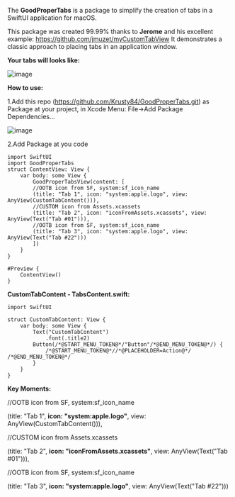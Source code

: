 The **GoodProperTabs** is a package to simplify the creation of tabs in a SwiftUI application for macOS.

This package was created 99.99% thanks to **Jerome** and his excellent example:
https://github.com/jmuzet/myCustomTabView
It demonstrates a classic approach to placing tabs in an application window.

**Your tabs will looks like:**

![image](https://github.com/user-attachments/assets/c1e4a8ad-e6c6-4542-a569-9c14d0523122)


**How to use:**

1.Add this repo (https://github.com/Krusty84/GoodProperTabs.git) as Package at your project, in Xcode Menu: File->Add Package Dependencies...

![image](https://github.com/user-attachments/assets/7ef2ecfe-ed8e-40ca-8859-bf10ac29d041)

2.Add Package at you code

```
import SwiftUI
import GoodProperTabs
struct ContentView: View {
    var body: some View {
        GoodProperTabsView(content: [
        //OOTB icon from SF, system:sf_icon_name
        (title: "Tab 1", icon: "system:apple.logo", view: AnyView(CustomTabContent())),
        //CUSTOM icon from Assets.xcassets
        (title: "Tab 2", icon: "iconFromAssets.xcassets", view: AnyView(Text("Tab #01"))),
        //OOTB icon from SF, system:sf_icon_name
        (title: "Tab 3", icon: "system:apple.logo", view: AnyView(Text("Tab #22")))
        ])
    }
}

#Preview {
    ContentView()
}
```

**CustomTabContent - TabsContent.swift:**

```
import SwiftUI

struct CustomTabContent: View {
    var body: some View {
        Text("CustomTabContent")
            .font(.title2)
        Button(/*@START_MENU_TOKEN@*/"Button"/*@END_MENU_TOKEN@*/) {
            /*@START_MENU_TOKEN@*//*@PLACEHOLDER=Action@*/ /*@END_MENU_TOKEN@*/
        }
    }
}
```

**Key Moments:**


//OOTB icon from SF, system:sf_icon_name


(title: "Tab 1", **icon: "system:apple.logo"**, view: AnyView(CustomTabContent())),


//CUSTOM icon from Assets.xcassets


(title: "Tab 2", **icon: "iconFromAssets.xcassets"**, view: AnyView(Text("Tab #01"))),


//OOTB icon from SF, system:sf_icon_name


(title: "Tab 3", **icon: "system:apple.logo"**, view: AnyView(Text("Tab #22")))
